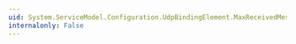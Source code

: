 ```yaml
---
uid: System.ServiceModel.Configuration.UdpBindingElement.MaxReceivedMessageSize
internalonly: False
---
```

